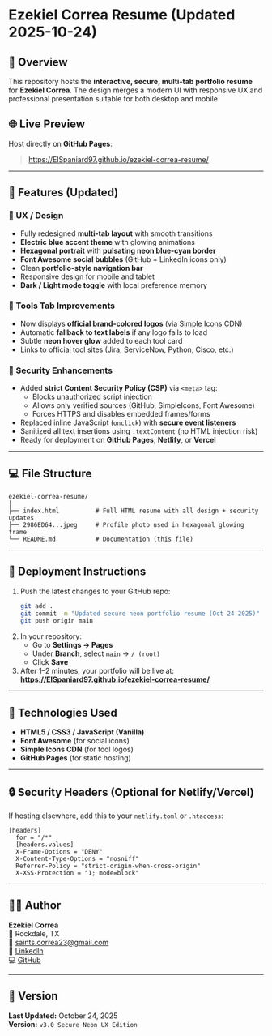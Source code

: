 # Ezekiel Correa Resume (Updated 2025-10-24)

## 📘 Overview
This repository hosts the **interactive, secure, multi-tab portfolio resume** for **Ezekiel Correa**.
The design merges a modern UI with responsive UX and professional presentation suitable for both desktop and mobile.

## 🌐 Live Preview
Host directly on **GitHub Pages**:
> https://ElSpaniard97.github.io/ezekiel-correa-resume/

---

## 🧠 Features (Updated)
### 🔹 UX / Design
- Fully redesigned **multi-tab layout** with smooth transitions  
- **Electric blue accent theme** with glowing animations  
- **Hexagonal portrait** with **pulsating neon blue-cyan border**  
- **Font Awesome social bubbles** (GitHub + LinkedIn icons only)  
- Clean **portfolio-style navigation bar**  
- Responsive design for mobile and tablet  
- **Dark / Light mode toggle** with local preference memory  

### 🔹 Tools Tab Improvements
- Now displays **official brand-colored logos** (via [Simple Icons CDN](https://simpleicons.org))  
- Automatic **fallback to text labels** if any logo fails to load  
- Subtle **neon hover glow** added to each tool card  
- Links to official tool sites (Jira, ServiceNow, Python, Cisco, etc.)

### 🔹 Security Enhancements
- Added **strict Content Security Policy (CSP)** via `<meta>` tag:
  - Blocks unauthorized script injection  
  - Allows only verified sources (GitHub, SimpleIcons, Font Awesome)  
  - Forces HTTPS and disables embedded frames/forms  
- Replaced inline JavaScript (`onclick`) with **secure event listeners**  
- Sanitized all text insertions using `.textContent` (no HTML injection risk)  
- Ready for deployment on **GitHub Pages**, **Netlify**, or **Vercel**  

---

## 💻 File Structure
```
ezekiel-correa-resume/
│
├── index.html          # Full HTML resume with all design + security updates
├── 2986ED64...jpeg     # Profile photo used in hexagonal glowing frame
└── README.md           # Documentation (this file)
```

---

## 🚀 Deployment Instructions
1. Push the latest changes to your GitHub repo:
   ```bash
   git add .
   git commit -m "Updated secure neon portfolio resume (Oct 24 2025)"
   git push origin main
   ```
2. In your repository:
   - Go to **Settings → Pages**
   - Under **Branch**, select `main` → `/ (root)`
   - Click **Save**
3. After 1–2 minutes, your portfolio will be live at:  
   **https://ElSpaniard97.github.io/ezekiel-correa-resume/**

---

## 🧰 Technologies Used
- **HTML5 / CSS3 / JavaScript (Vanilla)**  
- **Font Awesome** (for social icons)  
- **Simple Icons CDN** (for tool logos)  
- **GitHub Pages** (for static hosting)  

---

## 🔒 Security Headers (Optional for Netlify/Vercel)
If hosting elsewhere, add this to your `netlify.toml` or `.htaccess`:

```
[headers]
  for = "/*"
  [headers.values]
  X-Frame-Options = "DENY"
  X-Content-Type-Options = "nosniff"
  Referrer-Policy = "strict-origin-when-cross-origin"
  X-XSS-Protection = "1; mode=block"
```

---

## 🧑‍💻 Author
**Ezekiel Correa**  
📍 Rockdale, TX  
📧 [saints.correa23@gmail.com](mailto:saints.correa23@gmail.com)  
🔗 [LinkedIn](https://www.linkedin.com/in/ezekiel-correa-117a50305)  
💻 [GitHub](https://github.com/ElSpaniard97)

---

## 🏁 Version
**Last Updated:** October 24, 2025  
**Version:** `v3.0 Secure Neon UX Edition`
